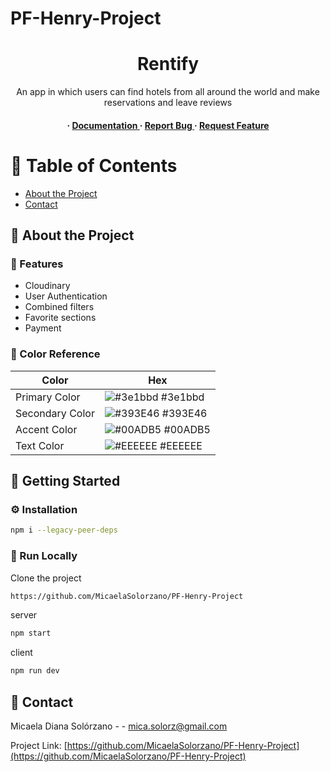 # PF-Henry-Project
<div align='center'>

<h1>Rentify </h1>
<p>An app in which users can find hotels from all around the world and make reservations and leave reviews </p>

<h4> <span> · </span> <a href="https://github.com/MicaelaSolorzano/PF-Henry-Project/blob/master/README.md"> Documentation </a> <span> · </span> <a href="https://github.com/MicaelaSolorzano/PF-Henry-Project/issues"> Report Bug </a> <span> · </span> <a href="https://github.com/MicaelaSolorzano/PF-Henry-Project/issues"> Request Feature </a> </h4>


</div>

# :notebook_with_decorative_cover: Table of Contents

- [About the Project](#star2-about-the-project)
- [Contact](#handshake-contact)


## :star2: About the Project

### :dart: Features
- Cloudinary
- User Authentication
- Combined filters
- Favorite sections
- Payment


### :art: Color Reference
| Color | Hex |
| --------------- | ---------------------------------------------------------------- |
| Primary Color | ![#3e1bbd](https://via.placeholder.com/10/3e1bbd?text=+) #3e1bbd |
| Secondary Color | ![#393E46](https://via.placeholder.com/10/393E46?text=+) #393E46 |
| Accent Color | ![#00ADB5](https://via.placeholder.com/10/00ADB5?text=+) #00ADB5 |
| Text Color | ![#EEEEEE](https://via.placeholder.com/10/EEEEEE?text=+) #EEEEEE |

## :toolbox: Getting Started

### :gear: Installation


```bash
npm i --legacy-peer-deps
```


### :running: Run Locally

Clone the project

```bash
https://github.com/MicaelaSolorzano/PF-Henry-Project
```
server
```bash
npm start
```
client
```bash
npm run dev
```


## :handshake: Contact

Micaela Diana Solórzano - - mica.solorz@gmail.com

Project Link: [https://github.com/MicaelaSolorzano/PF-Henry-Project](https://github.com/MicaelaSolorzano/PF-Henry-Project)
